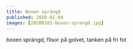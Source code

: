 ```yaml
---
title: Boxen sprängd
published: 2020-01-04
images: [20200101-boxen-sprangd.jpg]
---
```


boxen sprängd, flisor på golvet, tanken på fri fot
